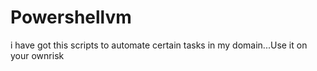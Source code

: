 # Powershellvm
i have got this scripts to automate certain tasks in my domain...Use it on your ownrisk

